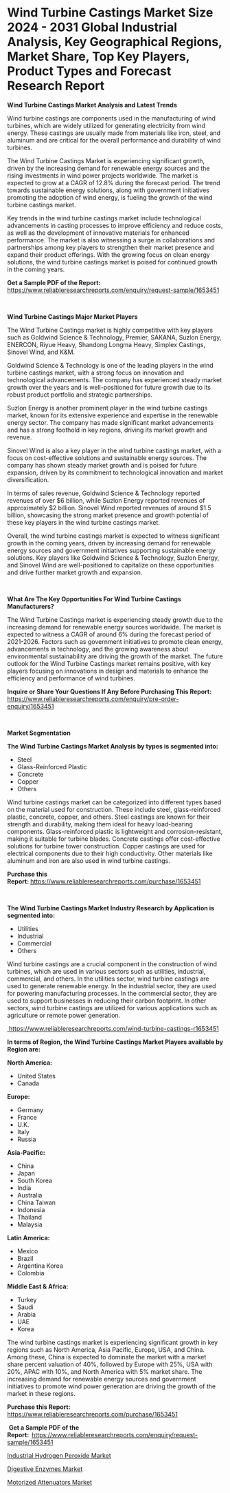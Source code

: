 <p><h1>Wind Turbine Castings Market Size 2024 - 2031 Global Industrial Analysis, Key Geographical Regions, Market Share, Top Key Players, Product Types and Forecast Research Report</h1></p><p><strong>Wind Turbine Castings Market Analysis and Latest Trends</strong></p>
<p><p>Wind turbine castings are components used in the manufacturing of wind turbines, which are widely utilized for generating electricity from wind energy. These castings are usually made from materials like iron, steel, and aluminum and are critical for the overall performance and durability of wind turbines.</p><p>The Wind Turbine Castings Market is experiencing significant growth, driven by the increasing demand for renewable energy sources and the rising investments in wind power projects worldwide. The market is expected to grow at a CAGR of 12.8% during the forecast period. The trend towards sustainable energy solutions, along with government initiatives promoting the adoption of wind energy, is fueling the growth of the wind turbine castings market.</p><p>Key trends in the wind turbine castings market include technological advancements in casting processes to improve efficiency and reduce costs, as well as the development of innovative materials for enhanced performance. The market is also witnessing a surge in collaborations and partnerships among key players to strengthen their market presence and expand their product offerings. With the growing focus on clean energy solutions, the wind turbine castings market is poised for continued growth in the coming years.</p></p>
<p><strong>Get a Sample PDF of the Report:&nbsp;</strong> <a href="https://www.reliableresearchreports.com/enquiry/request-sample/1653451">https://www.reliableresearchreports.com/enquiry/request-sample/1653451</a></p>
<p>&nbsp;</p>
<p><strong>Wind Turbine Castings Major Market Players</strong></p>
<p><p>The Wind Turbine Castings market is highly competitive with key players such as Goldwind Science & Technology, Premier, SAKANA, Suzlon Energy, ENERCON, Riyue Heavy, Shandong Longma Heavy, Simplex Castings, Sinovel Wind, and K&M. </p><p>Goldwind Science & Technology is one of the leading players in the wind turbine castings market, with a strong focus on innovation and technological advancements. The company has experienced steady market growth over the years and is well-positioned for future growth due to its robust product portfolio and strategic partnerships.</p><p>Suzlon Energy is another prominent player in the wind turbine castings market, known for its extensive experience and expertise in the renewable energy sector. The company has made significant market advancements and has a strong foothold in key regions, driving its market growth and revenue.</p><p>Sinovel Wind is also a key player in the wind turbine castings market, with a focus on cost-effective solutions and sustainable energy sources. The company has shown steady market growth and is poised for future expansion, driven by its commitment to technological innovation and market diversification.</p><p>In terms of sales revenue, Goldwind Science & Technology reported revenues of over $6 billion, while Suzlon Energy reported revenues of approximately $2 billion. Sinovel Wind reported revenues of around $1.5 billion, showcasing the strong market presence and growth potential of these key players in the wind turbine castings market.</p><p>Overall, the wind turbine castings market is expected to witness significant growth in the coming years, driven by increasing demand for renewable energy sources and government initiatives supporting sustainable energy solutions. Key players like Goldwind Science & Technology, Suzlon Energy, and Sinovel Wind are well-positioned to capitalize on these opportunities and drive further market growth and expansion.</p></p>
<p>&nbsp;</p>
<p><strong>What Are The Key Opportunities For Wind Turbine Castings Manufacturers?</strong></p>
<p><p>The Wind Turbine Castings market is experiencing steady growth due to the increasing demand for renewable energy sources worldwide. The market is expected to witness a CAGR of around 6% during the forecast period of 2021-2026. Factors such as government initiatives to promote clean energy, advancements in technology, and the growing awareness about environmental sustainability are driving the growth of the market. The future outlook for the Wind Turbine Castings market remains positive, with key players focusing on innovations in design and materials to enhance the efficiency and performance of wind turbines.</p></p>
<p><strong>Inquire or Share Your Questions If Any Before Purchasing This Report:</strong> <a href="https://www.reliableresearchreports.com/enquiry/pre-order-enquiry/1653451">https://www.reliableresearchreports.com/enquiry/pre-order-enquiry/1653451</a></p>
<p>&nbsp;</p>
<p><strong>Market Segmentation</strong></p>
<p><strong>The Wind Turbine Castings Market Analysis by types is segmented into:</strong></p>
<p><ul><li>Steel</li><li>Glass-Reinforced Plastic</li><li>Concrete</li><li>Copper</li><li>Others</li></ul></p>
<p><p>Wind turbine castings market can be categorized into different types based on the material used for construction. These include steel, glass-reinforced plastic, concrete, copper, and others. Steel castings are known for their strength and durability, making them ideal for heavy load-bearing components. Glass-reinforced plastic is lightweight and corrosion-resistant, making it suitable for turbine blades. Concrete castings offer cost-effective solutions for turbine tower construction. Copper castings are used for electrical components due to their high conductivity. Other materials like aluminum and iron are also used in wind turbine castings.</p></p>
<p><strong>Purchase this Report:&nbsp;</strong><a href="https://www.reliableresearchreports.com/purchase/1653451">https://www.reliableresearchreports.com/purchase/1653451</a></p>
<p>&nbsp;</p>
<p><strong>The Wind Turbine Castings Market Industry Research by Application is segmented into:</strong></p>
<p><ul><li>Utilities</li><li>Industrial</li><li>Commercial</li><li>Others</li></ul></p>
<p><p>Wind turbine castings are a crucial component in the construction of wind turbines, which are used in various sectors such as utilities, industrial, commercial, and others. In the utilities sector, wind turbine castings are used to generate renewable energy. In the industrial sector, they are used for powering manufacturing processes. In the commercial sector, they are used to support businesses in reducing their carbon footprint. In other sectors, wind turbine castings are utilized for various applications such as agriculture or remote power generation.</p></p>
<p><a href="https://www.reliableresearchreports.com/wind-turbine-castings-r1653451">&nbsp;https://www.reliableresearchreports.com/wind-turbine-castings-r1653451</a></p>
<p><strong>In terms of Region, the Wind Turbine Castings Market Players available by Region are:</strong></p>
<p>
    <p> <strong> North America: </strong>
        <ul>
            <li>United States</li>
            <li>Canada</li>
        </ul>
        </p> 
    <p> <strong> Europe: </strong>
        <ul>
            <li>Germany</li>
            <li>France</li>
            <li>U.K.</li>
            <li>Italy</li>
            <li>Russia</li>
        </ul>
        </p> 
    <p> <strong> Asia-Pacific: </strong>
        <ul>
            <li>China</li>
            <li>Japan</li>
            <li>South Korea</li>
            <li>India</li>
            <li>Australia</li>
            <li>China Taiwan</li>
            <li>Indonesia</li>
            <li>Thailand</li>
            <li>Malaysia</li>
        </ul>
        </p> 
    <p> <strong> Latin America: </strong>
        <ul>
            <li>Mexico</li>
            <li>Brazil</li>
            <li>Argentina Korea</li>
            <li>Colombia</li>
        </ul>
        </p> 
    <p> <strong> Middle East & Africa: </strong>
        <ul>
            <li>Turkey</li>
            <li>Saudi</li>
            <li>Arabia</li>
            <li>UAE</li>
            <li>Korea</li>
        </ul>
    </p>
    </p>
<p><p>The wind turbine castings market is experiencing significant growth in key regions such as North America, Asia Pacific, Europe, USA, and China. Among these, China is expected to dominate the market with a market share percent valuation of 40%, followed by Europe with 25%, USA with 20%, APAC with 10%, and North America with 5% market share. The increasing demand for renewable energy sources and government initiatives to promote wind power generation are driving the growth of the market in these regions.</p></p>
<p><strong>Purchase this Report: </strong><a href="https://www.reliableresearchreports.com/purchase/1653451">https://www.reliableresearchreports.com/purchase/1653451</a></p>
<p>&nbsp;<strong>Get a Sample PDF of the Report:&nbsp;&nbsp;</strong><a href="https://www.reliableresearchreports.com/enquiry/request-sample/1653451">https://www.reliableresearchreports.com/enquiry/request-sample/1653451</a></p>
<p><strong></strong></p>
<p><p><a href="https://www.linkedin.com/pulse/industrial-hydrogen-peroxide-market-research-report-forecasted-kwdte">Industrial Hydrogen Peroxide Market</a></p><p><a href="https://www.linkedin.com/pulse/digestive-enzymes-market-trends-analysis-forecasted-gkfsc">Digestive Enzymes Market</a></p><p><a href="https://www.linkedin.com/pulse/motorized-attenuators-market-insight-trends-growth-forecasted-oxlzf">Motorized Attenuators Market</a></p></p>